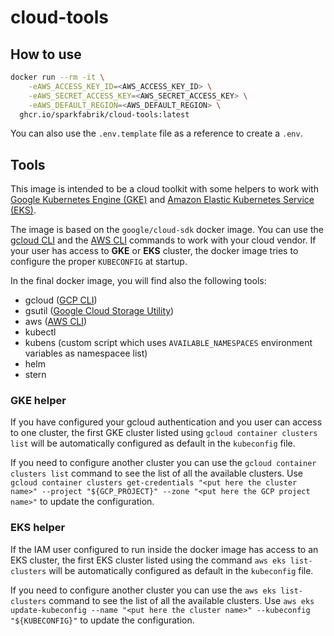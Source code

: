 # cloud-tools

## How to use

```bash
docker run --rm -it \
    -eAWS_ACCESS_KEY_ID=<AWS_ACCESS_KEY_ID> \
    -eAWS_SECRET_ACCESS_KEY=<AWS_SECRET_ACCESS_KEY> \
    -eAWS_DEFAULT_REGION=<AWS_DEFAULT_REGION> \
  ghcr.io/sparkfabrik/cloud-tools:latest
```

You can also use the `.env.template` file as a reference to create a `.env`.

## Tools

This image is intended to be a cloud toolkit with some helpers to work with [Google Kubernetes Engine (GKE)](https://cloud.google.com/kubernetes-engine) and [Amazon Elastic Kubernetes Service (EKS)](https://aws.amazon.com/eks/).

The image is based on the `google/cloud-sdk` docker image. You can use the [gcloud CLI](https://cloud.google.com/sdk/gcloud) and the [AWS CLI](https://docs.aws.amazon.com/cli/latest/reference/) commands to work with your cloud vendor. If your user has access to **GKE** or **EKS** cluster, the docker image tries to configure the proper `KUBECONFIG` at startup.

In the final docker image, you will find also the following tools:

- gcloud ([GCP CLI](https://cloud.google.com/sdk/gcloud))
- gsutil ([Google Cloud Storage Utility](https://cloud.google.com/storage/docs/gsutil))
- aws ([AWS CLI](https://docs.aws.amazon.com/cli/latest/reference/))
- kubectl
- kubens (custom script which uses `AVAILABLE_NAMESPACES` environment variables as namespacee list)
- helm
- stern

### GKE helper

If you have configured your gcloud authentication and you user can access to one cluster, the first GKE cluster listed using `gcloud container clusters list` will be automatically configured as default in the `kubeconfig` file.

If you need to configure another cluster you can use the `gcloud container clusters list` command to see the list of all the available clusters. Use `gcloud container clusters get-credentials "<put here the cluster name>" --project "${GCP_PROJECT}" --zone "<put here the GCP project name>"` to update the configuration.

### EKS helper

If the IAM user configured to run inside the docker image has access to an EKS cluster, the first EKS cluster listed using the command `aws eks list-clusters` will be automatically configured as default in the `kubeconfig` file.

If you need to configure another cluster you can use the `aws eks list-clusters` command to see the list of all the available clusters. Use `aws eks update-kubeconfig --name "<put here the cluster name>" --kubeconfig "${KUBECONFIG}"` to update the configuration.
